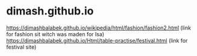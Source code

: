 # dimash.github.io

https://dimashbalabek.github.io/wikipedia/html/fashion/fashion2.html
(link for fashion sit witch was maden for Isa)
https://dimashbalabek.github.io/Html/table-practise/festival.html
(link for festival site)
